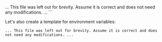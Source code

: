... This file was left out for brevity. Assume it is correct and does not need any modifications. ...
\`\`\`

Let's also create a template for environment variables:

```plaintext file=".env.template"
... This file was left out for brevity. Assume it is correct and does not need any modifications. ...

